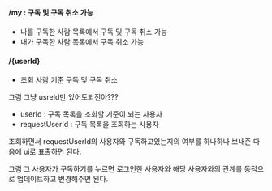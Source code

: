 #### /my : 구독 및 구독 취소 가능
- 나를 구독한 사람 목록에서 구독 및 구독 취소 가능
- 내가 구독한 사람 목록에서 구독 취소 가능

#### /{userId}
- 조회 사람 기준 구독 및 구독 취소

그럼 그냥 usreId만 있어도되진아???

- userId : 구독 목록을 조회할 기준이 되는 사용자
- requestUserId : 구독 목록을 조회하는 사용자

조회하면서 requestUserId의 사용자와 구독하고있는지의 여부를 하나하나 보내준 다음에 ui로 표출하면 된다.

그럼 그 사용자가 구독하기를 누르면 로그인한 사용자와 해당 사용자와의 관계를 동적으로 업데이트하고 변경해주면 된다.


```

```